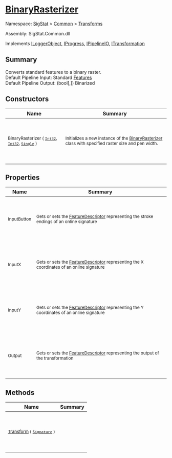 # [BinaryRasterizer](./BinaryRasterizer.md)

Namespace: [SigStat]() > [Common](./../README.md) > [Transforms](./README.md)

Assembly: SigStat.Common.dll

Implements [ILoggerObject](./../ILoggerObject.md), [IProgress](./../Helpers/IProgress.md), [IPipelineIO](./../Pipeline/IPipelineIO.md), [ITransformation](./../ITransformation.md)

## Summary
Converts standard features to a binary raster.  <br>Default Pipeline Input: Standard [Features](https://github.com/hargitomi97/sigstat/blob/master/docs/md/SigStat/Common/Features.md)<br>Default Pipeline Output: (bool[,]) Binarized

## Constructors

| Name | Summary | 
| --- | --- | 
| <p>&nbsp;</p><sub>BinaryRasterizer ( [`Int32`](https://docs.microsoft.com/en-us/dotnet/api/System.Int32), [`Int32`](https://docs.microsoft.com/en-us/dotnet/api/System.Int32), [`Single`](https://docs.microsoft.com/en-us/dotnet/api/System.Single) )</sub><p>&nbsp;</p>| <p>&nbsp;</p><sub>Initializes a new instance of the [BinaryRasterizer](https://github.com/hargitomi97/sigstat/blob/master/docs/md/SigStat/Common/Transforms/BinaryRasterizer.md) class with specified raster size and pen width.</sub><p>&nbsp;</p>| <br>


## Properties

| Name | Summary | 
| --- | --- | 
| <p>&nbsp;</p><sub>InputButton</sub><p>&nbsp;</p>| <p>&nbsp;</p><sub>Gets or sets the [FeatureDescriptor](https://github.com/hargitomi97/sigstat/blob/master/docs/md/SigStat/Common/FeatureDescriptor.md) representing the stroke endings of an online signature</sub><p>&nbsp;</p>| <br>
| <p>&nbsp;</p><sub>InputX</sub><p>&nbsp;</p>| <p>&nbsp;</p><sub>Gets or sets the [FeatureDescriptor](https://github.com/hargitomi97/sigstat/blob/master/docs/md/SigStat/Common/FeatureDescriptor.md) representing the X coordinates of an online signature</sub><p>&nbsp;</p>| <br>
| <p>&nbsp;</p><sub>InputY</sub><p>&nbsp;</p>| <p>&nbsp;</p><sub>Gets or sets the [FeatureDescriptor](https://github.com/hargitomi97/sigstat/blob/master/docs/md/SigStat/Common/FeatureDescriptor.md) representing the Y coordinates of an online signature</sub><p>&nbsp;</p>| <br>
| <p>&nbsp;</p><sub>Output</sub><p>&nbsp;</p>| <p>&nbsp;</p><sub>Gets or sets the [FeatureDescriptor](https://github.com/hargitomi97/sigstat/blob/master/docs/md/SigStat/Common/FeatureDescriptor.md) representing the output of the transformation</sub><p>&nbsp;</p>| <br>


## Methods

| Name | Summary | 
| --- | --- | 
| <p>&nbsp;</p><sub>[Transform](./Methods/BinaryRasterizer-100663656.md) ( [`Signature`](./../Signature.md) )</sub><p>&nbsp;</p>| <p>&nbsp;</p><sub></sub><p>&nbsp;</p>| <br>


